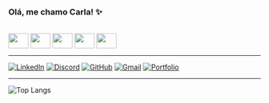 ### Olá, me chamo Carla! ✨

<div style="display: inline_block"><br>
    <img align="center" height="30" width="40" src="https://cdn.jsdelivr.net/gh/devicons/devicon@latest/icons/html5/html5-original.svg" />
    <img align="center" height="30" width="40" src="https://cdn.jsdelivr.net/gh/devicons/devicon@latest/icons/css3/css3-original.svg" />
    <img align="center" height="30" width="40" src="https://cdn.jsdelivr.net/gh/devicons/devicon@latest/icons/javascript/javascript-original.svg" />
    <img align="center" height="30" width="40" src="https://cdn.jsdelivr.net/gh/devicons/devicon@latest/icons/java/java-original.svg" />
    <img align="center" height="30" width="40" src="https://cdn.jsdelivr.net/gh/devicons/devicon@latest/icons/react/react-original.svg" />
</div>
<hr>

[![LinkedIn](https://img.shields.io/badge/LinkedIn-0077B5?style=for-the-badge&logo=linkedin&logoColor=white)](https://www.linkedin.com/in/carlalopesjovito/)
[![Discord](https://img.shields.io/badge/Discord-7289DA?style=for-the-badge&logo=discord&logoColor=white)](https://discord.com/channels/@carlal6924/)
[![GitHub](https://img.shields.io/badge/GitHub-100000?style=for-the-badge&logo=github&logoColor=white)](https://github.com/carlalopesj)
[![Gmail](https://img.shields.io/badge/Gmail-333333?style=for-the-badge&logo=gmail&logoColor=red)](mailto:carlaljovito@gmail.com)
[![Portfolio](https://img.shields.io/badge/Portfolio-FF5722?style=for-the-badge&logo=todoist&logoColor=white)]([https://seulink.com](https://carlalopesj.netlify.app/))

<hr>

![Top Langs](https://github-readme-stats-git-masterrstaa-rickstaa.vercel.app/api/top-langs/?username=carlalopesj&layout=compact&bg_color=111&border_color=0077B5&title_color=D14836&text_color=FFF)
